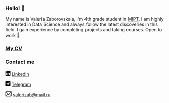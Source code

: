 ### Hello! 👋

My name is Valeria Zaborovskaia, I'm 4th grade student in [MIPT](https://mipt.ru/english/). I am highly interested in Data Science and always follow the latest discoveries in this field.
I gain experience by completing projects and taking courses. Open to work 🤗

### [My CV](https://github.com/valerizabby/valerizabby/blob/main/cv%20eng.pdf)
### Contact me
<img src="https://github.com/valerizabby/valerizabby/blob/main/icons/linkedin.png" width="16" height="16"> [Linkedin](https://www.linkedin.com/in/valeriya-zaborovskaya/)

<img src="https://github.com/valerizabby/valerizabby/blob/main/icons/teleg.png" width="16" height="16"> [Telegram](https://t.me/valerizab)

<img src="https://github.com/valerizabby/valerizabby/blob/main/icons/email.png" width="20" height="16"> valerizab@mail.ru

